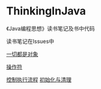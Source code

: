 # ThinkingInJava
《Java编程思想》读书笔记及书中代码

读书笔记在Issues中


[一切都是对象](https://github.com/GeorgeCh2/ThinkingInJava/issues/1)

[操作符](https://github.com/GeorgeCh2/ThinkingInJava/issues/2)

[控制执行流程](https://github.com/GeorgeCh2/ThinkingInJava/issues/3)
[初始化与清理](https://github.com/GeorgeCh2/ThinkingInJava/issues/4)
